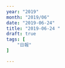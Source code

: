 ```yaml
---
year: "2019"
month: "2019/06"
date: "2019-06-24"
title: "2019-06-24 "
draft: true
tags: [
    "日報"
]

---
```


